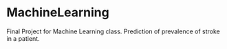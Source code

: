 # MachineLearning
Final Project for Machine Learning class. Prediction of prevalence of stroke in a patient.
